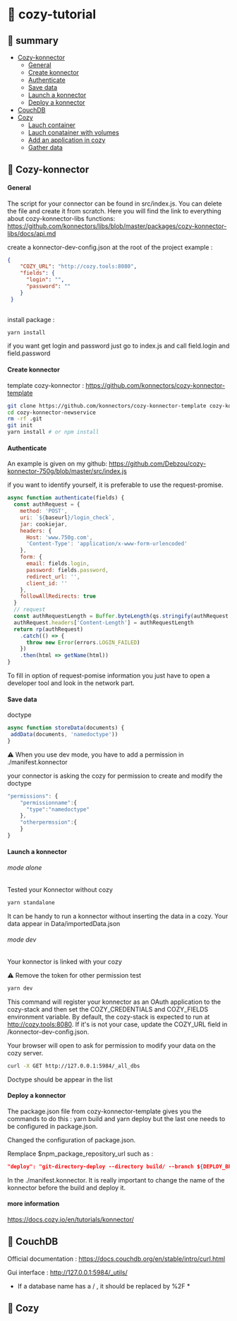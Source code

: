 # :whale: cozy-tutorial

## :pushpin: summary

- [Cozy-konnector](https://github.com/Debzou/cozy-tutorial#space_invader-Cozy-konnector)
  - [General](https://github.com/Debzou/cozy-tutorial#General)
  - [Create konnector](https://github.com/Debzou/cozy-tutorial#Create-konnector)
  - [Authenticate](https://github.com/Debzou/cozy-tutorial#Authenticate)
  - [Save data](https://github.com/Debzou/cozy-tutorial#Save-data)
  - [Launch a konnector](https://github.com/Debzou/cozy-tutorial#Launch-a-konnector)
  - [Deploy a konnector](https://github.com/Debzou/cozy-tutorial#Deploy-a-konnector)
- [CouchDB](https://github.com/Debzou/cozy-tutorial#space_invader-CouchDB)
- [Cozy](https://github.com/Debzou/cozy-tutorial#space_invader-Cozy)
  - [Lauch container](https://github.com/Debzou/cozy-tutorial#)
  - [Lauch conatainer with volumes](https://github.com/Debzou/cozy-tutorial#)
  - [Add an application in cozy](https://github.com/Debzou/cozy-tutorial#)
  - [Gather data](https://github.com/Debzou/cozy-tutorial#)
 
## :space_invader: Cozy-konnector

#### General

The script for your connector can be found in src/index.js. You can delete the file and create it from scratch. Here you will find the link to everything about cozy-konnector-libs functions: https://github.com/konnectors/libs/blob/master/packages/cozy-konnector-libs/docs/api.md

create a konnector-dev-config.json at the root of the project 
example :
```json
{
    "COZY_URL": "http://cozy.tools:8080",
    "fields": {
      "login": "",
      "password": ""
    }
 }
 
```

install package :
```sh
yarn install
```
if you want get login and password just go to index.js and call field.login and field.password

#### Create konnector
template cozy-konnector :
https://github.com/konnectors/cozy-konnector-template 

```sh
git clone https://github.com/konnectors/cozy-konnector-template cozy-konnector-newservice
cd cozy-konnector-newservice
rm -rf .git
git init
yarn install # or npm install
```


#### Authenticate

An example is given on my github: https://github.com/Debzou/cozy-konnector-750g/blob/master/src/index.js

if you want to identify yourself, it is preferable to use the request-promise. 
```js
async function authenticate(fields) {
  const authRequest = {
    method: 'POST',
    uri: `${baseurl}/login_check`,
    jar: cookiejar,
    headers: {
      Host: 'www.750g.com',
      'Content-Type': 'application/x-www-form-urlencoded'
    },
    form: {
      email: fields.login,
      password: fields.password,
      redirect_url: '',
      client_id: ''
    },
    followAllRedirects: true
  }
  // request
  const authRequestLength = Buffer.byteLength(qs.stringify(authRequest.form))
  authRequest.headers['Content-Length'] = authRequestLength
  return rp(authRequest)
    .catch(() => {
      throw new Error(errors.LOGIN_FAILED)
    })
    .then(html => getName(html))
}
```

To fill in option of request-pomise information you just have to open a developer tool and look in the network part. 


#### Save data

doctype 

```js
async function storeData(documents) {
 addData(documents, 'namedoctype'))
}
```
:warning: When you use dev mode, you have to add a permission in ./manifest.konnector 

your connector is asking the cozy for permission to create and modify the doctype

```js
"permissions": {
    "permissionname":{
      "type":"namedoctype"
    },
    "otherpermssion":{
    }
}
```

#### Launch a konnector
###### mode alone
Tested your Konnector without cozy
```sh
yarn standalone
```
It can be handy to run a konnector without inserting the data in a cozy.
Your data appear in Data/importedData.json

###### mode dev
Your konnector is linked with your cozy

:warning: Remove the token for other permission test

```sh
yarn dev
```

This command will register your konnector as an OAuth application to the cozy-stack and then set the COZY_CREDENTIALS and COZY_FIELDS environment variable. By default, the cozy-stack is expected to run at http://cozy.tools:8080. If it's is not your case, update the COZY_URL field in /konnector-dev-config.json.

Your browser will open to ask for permission to modify your data on the cozy server.

```sh
curl -X GET http://127.0.0.1:5984/_all_dbs
```

Doctype should be appear in the list

#### Deploy a konnector

The package.json file from cozy-konnector-template gives you the commands to do this : yarn build and yarn deploy but the last one needs to be configured in package.json.


Changed the configuration of package.json.

Remplace $npm_package_repository_url such as :
```json
"deploy": "git-directory-deploy --directory build/ --branch ${DEPLOY_BRANCH:-build} --repo=${DEPLOY_REPOSITORY:-https://github.com/YourGithub.git}",
```

In the ./manifest.konnector.
It is really important to change the name of the konnector before the build and deploy it.

#### more information
https://docs.cozy.io/en/tutorials/konnector/


## :space_invader: CouchDB

Official documentation : https://docs.couchdb.org/en/stable/intro/curl.html

Gui interface : http://127.0.0.1:5984/_utils/ 

* If a database name has a / , it should be replaced by %2F *

## :space_invader: Cozy


 
 
 


